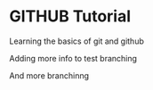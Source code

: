 # GITHUB Tutorial

Learning the basics of git and github

Adding more info to test branching

And more branchinng
